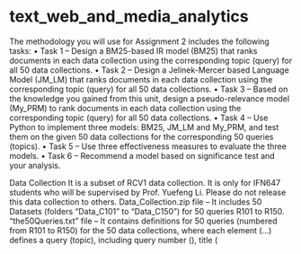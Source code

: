 # text_web_and_media_analytics
The methodology you will use for Assignment 2 includes the following tasks:
• Task 1 – Design a BM25-based IR model (BM25) that ranks documents in each data collection using the corresponding topic (query) for all 50 data collections.
• Task 2 – Design a Jelinek-Mercer based Language Model (JM_LM) that ranks documents in each data collection using the corresponding topic (query) for all 50 data collections. • Task 3 – Based on the knowledge you gained from this unit, design a pseudo-relevance model (My_PRM) to rank documents in each data collection using the corresponding topic (query) for all 50 data collections.
• Task 4 – Use Python to implement three models: BM25, JM_LM and My_PRM, and test them on the given 50 data collections for the corresponding 50 queries (topics).
• Task 5 – Use three effectiveness measures to evaluate the three models.
• Task 6 – Recommend a model based on significance test and your analysis.

Data Collection
It is a subset of RCV1 data collection. It is only for IFN647 students who will be supervised by Prof. Yuefeng Li. Please do not release this data collection to others.
Data_Collection.zip file – It includes 50 Datasets (folders “Data_C101” to “Data_C150”) for 50 queries R101 to R150. “the50Queries.txt” file – It contains definitions for 50 queries (numbered from R101 to R150) for the 50 data collections, where each <top> element (<top>...</top>) defines a query (topic), including query number (<num>), title (<title>), description (<desc>) and narrative (<narr>).
“EvaluationBenchmark.zip” file – It includes relevance judgements (where file “dataset101.txt” is the benchmark for data collection “Data_C101”, etc.) for all documents used in the 50 data collections (datasets), where "1" in the third column of each .txt file indicates that the document (the second column) is relevant to the corresponding query (the first column); and “0” means the document is non-relevant.

Assignment Specification

Task 1: Design a BM25-based IR model (BM25) that ranks documents in each data collection using the corresponding topic (query) for all 50 data collections. 
Inputs: 50 long queries (topics) in the50Queries.txt and the corresponding 50 data collections (Data_C101, Data_C102, ..., Data_C150).
Output: 50 ranked document files (e.g., for Query R107, the output file name is “BM25_R107Ranking.dat”) for all 50 data collections and save them in the folder “RankingOutputs”.
For each long query (topic) Q, you need to use the following equation to calculate a score for each document D in the corresponding data collection (dataset): where Q is the title of the long query, k1 = 1.2, k2=500, b = 0.75, K = k1*((1-b) + b*dl /avdl), dl is document D’s length and avdl is the average length of a document in the dataset, the base of the log function is 10. Note that BM25 values can be negative, and you may need to update the above equation to produce non-negative values but keep the resulting documents in the same rank order.
Formally describe your design for BM25 in an algorithm to rank documents in each data collection using corresponding query (topic) for all 50 data collections. When you use the BM25 score to rank the documents of each data collection, you also need to answer what the query feature function and document feature function are.

Task 2: Design a Jelinek-Mercer based Language Model (JM_LM) that ranks documents in each data collection using the corresponding topic (query) for all 50 data collections.
Inputs: 50 long queries (topics) in the50Queries.txt and the corresponding 50 data collections (Data_C101, Data_C102, ..., Data_C150).
Output: 50 ranked document files (e.g., for Query R107, the output file name is “JM_LM_R107Ranking.dat”) for all 50 data collections and save them in the folder “RankingOutputs”.
For each long query (topic) Rx, you need to use the following equation to calculate a conditional probability for each document D in the corresponding data collection (dataset): where fqid is the number of times query word qi occurs in document D, |D| is the number of word occurrences in D, is the number of times query word qi occurs in the data collection Data_Cx, |Data_Cx| is the total number of word occurrences in data collection Data_Cx, and parameter λ = 0.4.
Formally describe your design for JM_LM in an algorithm to rank documents in each data collection using corresponding query (topic) for all 50 data collections. When you use the probabilities to rank the documents of each data collection, you also need to answer what the query feature function and document feature function are.

Task 3. Based on the knowledge you gained from this unit, design a pseudo-relevance model (My_PRM) to rank documents in each data collection using the corresponding topic (query) for all 50 data collections.
Inputs: 50 long queries (topics) in the50Queries.txt and the corresponding 50 data collections (Data_C101, Data_C102, ..., Data_C150). 
Output: 50 ranked document files (e.g., for Query R107, the output file name is “My_PRM_R107Ranking.dat”) for all 50 data collections and save them in the folder “RankingOutputs”.
Formally describe your design for My_PRM in an algorithm to rank documents in each data collection using corresponding query (topic) for all 50 data collections. Your approach should be generic that means it is feasible to be used for other topics (queries). You also need to discuss the differences between My_PRM and the other two models (BM25 and JM_LM).

Task 4. Use Python to implement three models: BM25, JM_LM and My_PRM, and test them on the given 50 data collections for the corresponding 50 queries (topics).
Design Python programs to implement these three models. You can use a .py file (or a .ipynb file) for each model. For each long query, your python programs will produce ranked results and save them into .dat files. For example, for query R107, you can save the ranked results of three models into “BM25_R107Ranking.dat”, “JM_LM_R107Ranking.dat”, and “My_PRM_R107Ranking.dat”, respectively by using the following format, where the first column is the document id (the itemid in the corresponding XML document) and the second column is the document score (or probability).

Describe the Python package or module (or any open-source software) you used; and the data structures used to represent a single document and a set of documents for each model (you can use different data structures for different models).
You also need to test the three models on the given 50 data collections for the 50 queries (topics) by printing out the top 15 documents for each data collection (in descending order). The output will also be put in the appendix of your final report.

Task 5. Use three effectiveness measures to evaluate the three models.
In this task, you need to use the relevance judgments (EvaluationBenchmark.zip) to compare with the ranking outputs in the folder of “RankingOutputs” for the selected effectiveness metric for the three models.
You need to use the following three different effectiveness measures to evaluate the document ranking results you saved in the folder “RankingOutputs”.
(1) Average precision (and MAP),
(2) Precision@10 (and their average), and
(3) Discounted cumulative gain at rank position 10 (p = 10), DCG10 (and their average)
where reli = 1 if the document at position i is relevant; otherwise, it is zero.
Evaluation results can be summarized in tables or graphs. 

Task 6. Recommend a model based on significance test and your analysis.
You need to conduct a significance test to compare models. You can choose a t-test to perform a significance test on the evaluation results (e.g., in Tables 1, 2 and 3). You can compare models between BM25 and JM_LM, BM25 and My_PRM and JM_LM and My_PRM. Based on t-test results (p-value and t-statistic), you can recommend a model (You want the proposed "My_RPM" to be the best because it is your own model). You can perform the t-test using a single effectiveness measure or multiple measures. Generally, using more effectiveness measures provides stronger evidence against the null hypothesis.
Note that if the t-test is unsatisfactory, you can use the evaluation results to refine My_PRM mode. For example, you can adjust parameter settings or update your design and implementation.
